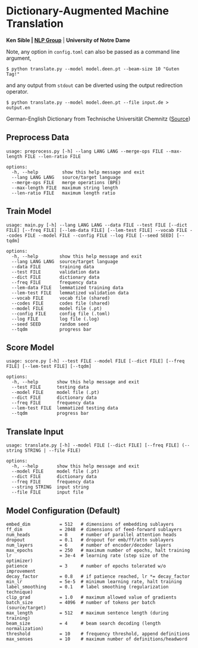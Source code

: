 # Dictionary-Augmented Machine Translation
**Ken Sible | [NLP Group](https://nlp.nd.edu)** | **University of Notre Dame**

Note, any option in `config.toml` can also be passed as a command line argument,
```
$ python translate.py --model model.deen.pt --beam-size 10 "Guten Tag!"
```

and any output from `stdout` can be diverted using the output redirection operator.
```
$ python translate.py --model model.deen.pt --file input.de > output.en
```

German-English Dictionary from Technische Universität Chemnitz ([Source](https://ftp.tu-chemnitz.de/pub/Local/urz/ding/de-en-devel/))

## Preprocess Data
```
usage: preprocess.py [-h] --lang LANG LANG --merge-ops FILE --max-length FILE --len-ratio FILE

options:
  -h, --help         show this help message and exit
  --lang LANG LANG   source/target language
  --merge-ops FILE   merge operations (BPE)
  --max-length FILE  maximum string length
  --len-ratio FILE   maximum length ratio
```

## Train Model
```
usage: main.py [-h] --lang LANG LANG --data FILE --test FILE [--dict FILE] [--freq FILE] [--lem-data FILE] [--lem-test FILE] --vocab FILE --codes FILE --model FILE --config FILE --log FILE [--seed SEED] [--tqdm]

options:
  -h, --help        show this help message and exit
  --lang LANG LANG  source/target language
  --data FILE       training data
  --test FILE       validation data
  --dict FILE       dictionary data
  --freq FILE       frequency data
  --lem-data FILE   lemmatized training data
  --lem-test FILE   lemmatized validation data
  --vocab FILE      vocab file (shared)
  --codes FILE      codes file (shared)
  --model FILE      model file (.pt)
  --config FILE     config file (.toml)
  --log FILE        log file (.log)
  --seed SEED       random seed
  --tqdm            progress bar
```

## Score Model
```
usage: score.py [-h] --test FILE --model FILE [--dict FILE] [--freq FILE] [--lem-test FILE] [--tqdm]

options:
  -h, --help       show this help message and exit
  --test FILE      testing data
  --model FILE     model file (.pt)
  --dict FILE      dictionary data
  --freq FILE      frequency data
  --lem-test FILE  lemmatized testing data
  --tqdm           progress bar
```

## Translate Input
```
usage: translate.py [-h] --model FILE [--dict FILE] [--freq FILE] (--string STRING | --file FILE)

options:
  -h, --help       show this help message and exit
  --model FILE     model file (.pt)
  --dict FILE      dictionary data
  --freq FILE      frequency data
  --string STRING  input string
  --file FILE      input file
```

## Model Configuration (Default)
```
embed_dim           = 512   # dimensions of embedding sublayers
ff_dim              = 2048  # dimensions of feed-forward sublayers
num_heads           = 8     # number of parallel attention heads
dropout             = 0.1   # dropout for emb/ff/attn sublayers
num_layers          = 6     # number of encoder/decoder layers
max_epochs          = 250   # maximum number of epochs, halt training
lr                  = 3e-4  # learning rate (step size of the optimizer)
patience            = 3     # number of epochs tolerated w/o improvement
decay_factor        = 0.8   # if patience reached, lr *= decay_factor
min_lr              = 5e-5  # minimum learning rate, halt training
label_smoothing     = 0.1   # label smoothing (regularization technique)
clip_grad           = 1.0   # maximum allowed value of gradients
batch_size          = 4096  # number of tokens per batch (source/target)
max_length          = 512   # maximum sentence length (during training)
beam_size           = 4     # beam search decoding (length normalization)
threshold           = 10    # frequency threshold, append definitions
max_senses          = 10    # maximum number of definitions/headword
```

